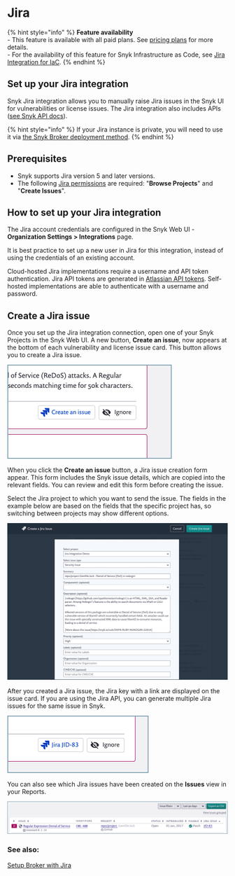 # Jira

{% hint style="info" %}
**Feature availability**\
\- This feature is available with all paid plans. See [pricing plans](https://snyk.io/plans/) for more details.\
\- For the availability of this feature for Snyk Infrastructure as Code, see [Jira Integration for IaC](../../products/snyk-infrastructure-as-code/jira-integration.md).&#x20;
{% endhint %}

## **Set up your Jira integration**

Snyk Jira integration allows you to manually raise Jira issues in the Snyk UI for vulnerabilities or license issues. The Jira integration also includes APIs ([see Snyk API docs](https://snyk.docs.apiary.io/#reference/projects/project-jira-issues)).

{% hint style="info" %}
If your Jira instance is private, you will need to use it via [the Snyk Broker deployment method](../../features/snyk-broker/snyk-broker-set-up-examples/setup-broker-with-jira.md).
{% endhint %}

## **Prerequisites**

* Snyk supports Jira version 5 and later versions.
* The following [Jira permissions](https://confluence.atlassian.com/adminjiraserver073/managing-project-permissions-861253293.html) are required: "**Browse Projects**" and "**Create Issues**".

## **How to set up your Jira integration**

The Jira account credentials are configured in the Snyk Web UI - **Organization Settings > Integrations** page.&#x20;

It is best practice to set up a new user in Jira for this integration, instead of using the credentials of an existing account.

Cloud-hosted Jira implementations require a username and API token authentication. Jira API tokens are generated in [Atlassian API tokens](https://id.atlassian.com/manage/api-tokens). Self-hosted implementations are able to authenticate with a username and password.

## **Create a Jira issue**

Once you set up the Jira integration connection, open one of your Snyk Projects in the Snyk Web UI. A new button, **Create an issue**, now appears at the bottom of each vulnerability and license issue card. This button allows you to create a Jira issue.

![](<../../.gitbook/assets/Jira - new button.png>)

When you click the **Create an issue** button, a Jira issue creation form appear. This form includes the Snyk issue details, which are copied into the relevant fields. You can review and edit this form before creating the issue.

Select the Jira project to which you want to send the issue. The fields in the example below are based on the fields that the specific project has, so switching between projects may show different options.

![](../../.gitbook/assets/uuid-67202f8e-7f70-1e84-6044-f65ec36138b3-en.png)

After you created a Jira issue, the Jira key with a link are displayed on the issue card. If you are using the Jira API, you can generate multiple Jira issues for the same issue in Snyk.

![](<../../.gitbook/assets/Jira - Button with a link.png>)

You can also see which Jira issues have been created on the **Issues** view in your Reports.

![](<../../.gitbook/assets/Jira - Isuues in Report.png>)

### See also:

[Setup Broker with Jira](../../features/snyk-broker/snyk-broker-set-up-examples/setup-broker-with-jira.md)
